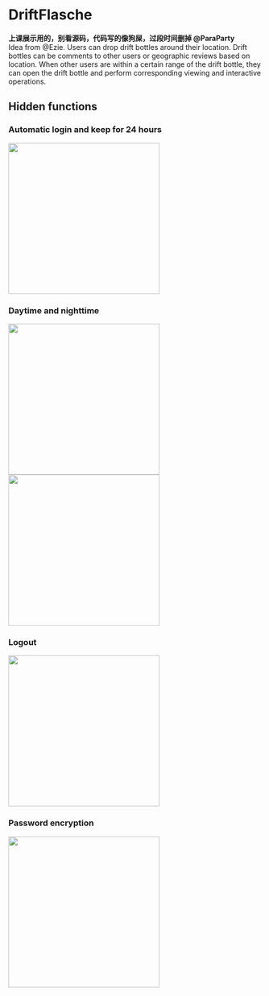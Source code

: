# DriftFlasche
**上课展示用的，别看源码，代码写的像狗屎，过段时间删掉 @ParaParty**  
Idea from @Ezie. Users can drop drift bottles around their location. Drift bottles can be comments to other users or geographic reviews based on location. When other users are within a certain range of the drift bottle, they can open the drift bottle and perform corresponding viewing and interactive operations.

## Hidden functions
### Automatic login and keep for 24 hours
<img src="https://user-images.githubusercontent.com/70082542/215543940-1e0a8eba-a4c4-4dce-8327-6cd3bac88b91.jpg" width="300px">  

### Daytime and nighttime
<img src="https://user-images.githubusercontent.com/70082542/215544368-9004fd7c-bac7-49cd-bd61-0dec3398cf87.jpg" width="300px"> <img src="https://user-images.githubusercontent.com/70082542/215544686-b7fac4f9-e088-4981-9648-05dde36277a1.jpg" width="300px">

### Logout
<img src="https://user-images.githubusercontent.com/70082542/215544395-001df2d5-aa33-4cc1-82a0-20e9eafa1362.jpg" width="300px">

### Password encryption
<img src="https://user-images.githubusercontent.com/70082542/215543565-76117383-f189-4aba-a3df-96ca75749f0f.png" width="300px">
